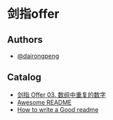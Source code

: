 # 剑指offer

## Authors

- [@dairongpeng](https://www.github.com/dairongpeng)

## Catalog

 - [剑指 Offer 03. 数组中重复的数字](https://github.com/dairongpeng/go-lc/blob/master/coding-interviews/offer-03/)
 - [Awesome README](https://www.github.com/dairongpeng)
 - [How to write a Good readme](https://www.github.com/dairongpeng)
